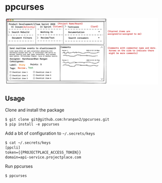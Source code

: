 # ppcurses
![Idea mock up](/idea.png?raw=true)

## Usage

Clone and install the package
```
$ git clone git@github.com:hrangan2/ppcurses.git
$ pip install -e ppcurses
```

Add a bit of configuration to `~/.secrets/keys`
```
$ cat ~/.secrets/keys
[ppcli]
token={{PROJECTPLACE_ACCESS_TOKEN}}
domain=api-service.projectplace.com
```

Run ppcurses
```
$ ppcurses
```
